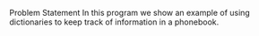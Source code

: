 Problem Statement
In this program we show an example of using dictionaries to keep track of information in a phonebook.